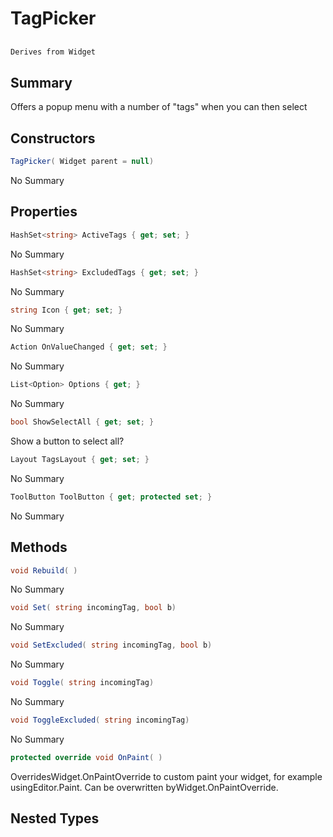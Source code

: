 # TagPicker

## 
```c#
Derives from Widget
```

## Summary

Offers a popup menu with a number of "tags" when you can then select
## Constructors

```c#
TagPicker( Widget parent = null) 
```
No Summary
## Properties

```c#
HashSet<string> ActiveTags { get; set; } 
```
No Summary
```c#
HashSet<string> ExcludedTags { get; set; } 
```
No Summary
```c#
string Icon { get; set; } 
```
No Summary
```c#
Action OnValueChanged { get; set; } 
```
No Summary
```c#
List<Option> Options { get; } 
```
No Summary
```c#
bool ShowSelectAll { get; set; } 
```
Show a button to select all?
```c#
Layout TagsLayout { get; set; } 
```
No Summary
```c#
ToolButton ToolButton { get; protected set; } 
```
No Summary
## Methods

```c#
void Rebuild( ) 
```
No Summary
```c#
void Set( string incomingTag, bool b) 
```
No Summary
```c#
void SetExcluded( string incomingTag, bool b) 
```
No Summary
```c#
void Toggle( string incomingTag) 
```
No Summary
```c#
void ToggleExcluded( string incomingTag) 
```
No Summary
```c#
protected override void OnPaint( ) 
```
OverridesWidget.OnPaintOverride to custom paint your widget, for example usingEditor.Paint. Can be overwritten byWidget.OnPaintOverride.
## Nested Types

